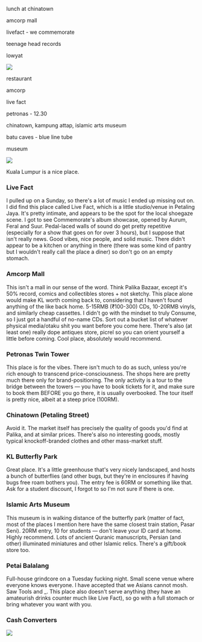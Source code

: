 lunch at chinatown

amcorp mall

livefact - we commemorate

teenage head records

lowyat

![](/home/irawita/.config/marktext/images/2025-06-22-06-52-42-image.png)

restaurant

amcorp

live fact

petronas - 12.30

chinatown, kampung attap, islamic arts museum

batu caves - blue line tube 

museum 

![](/home/irawita/.config/marktext/images/2025-06-23-05-27-34-image.png)

Kuala Lumpur is a nice place.

### Live Fact

I pulled up on a Sunday, so there's a lot of music I ended up missing out on. I did find this place called Live Fact, which is a little studio/venue in Petaling Jaya. It's pretty intimate, and appears to be the spot for the local shoegaze scene. I got to see Commemorate's album showcase, opened by Aurum, Feral and Suur. Pedal-laced walls of sound do get pretty repetitive (especially for a show that goes on for over 3 hours), but I suppose that isn't really news. Good vibes, nice people, and solid music. There didn't appear to be a kitchen or anything in there (there was some kind of pantry but I wouldn't really call the place a diner) so don't go on an empty stomach. 

### Amcorp Mall

This isn't a mall in our sense of the word. Think Palika Bazaar, except it's 50% record, comics and collectibles stores + not sketchy. This place alone would make KL worth coming back to, considering that I haven't found anything of the like back home. 5-15RMB (₹100-300) CDs, 10-20RMB vinyls, and similarly cheap cassettes. I didn't go with the mindset to truly Consume, so I just got a handful of no-name CDs. Sort out a bucket list of whatever physical media/otaku shit you want before you come here. There's also (at least one) really dope antiques store, picrel so you can orient yourself a little before coming. Cool place, absolutely would recommend. 

### Petronas Twin Tower

This place is for the vibes. There isn't much to do as such, unless you're rich enough to transcend price-consciousness. The shops here are pretty much there only for brand-positioning. The only activity is a tour to the bridge between the towers — you have to book tickets for it, and make sure to book them BEFORE you go there, it is usually overbooked. The tour itself is pretty nice, albeit at a steep price (100RM). 

### Chinatown (Petaling Street)

Avoid it. The market itself has precisely the quality of goods you'd find at Palika, and at similar prices. There's also no interesting goods, mostly typical knockoff-branded clothes and other mass-market stuff.  

### KL Butterfly Park

Great place. It's a little greenhouse that's very nicely landscaped, and hosts a bunch of butterflies (and other bugs, but they're in enclosures if having bugs free roam bothers you). The entry fee is 60RM or something like that. Ask for a student discount, I forgot to so I'm not sure if there is one. 

### Islamic Arts Museum

This museum is in walking distance of the butterfly park (matter of fact, most of the places I mention here have the same closest train station, Pasar Seni). 20RM entry, 10 for students — don't leave your ID card at home. Highly recommend. Lots of ancient Quranic manuscripts, Persian (and other) illuminated miniatures and other Islamic relics. There's a gift/book store too. 

### Petai Balalang

Full-house grindcore on a Tuesday fucking night. Small scene venue where everyone knows everyone. I have accepted that we Asians cannot mosh. Saw Tools and _.  This place also doesn't serve anything (they have an amateurish drinks counter much like Live Fact), so go with a full stomach or bring whatever you want with you.  

### Cash Converters

![](/home/irawita/.config/marktext/images/2025-06-24-05-45-00-image.png)

